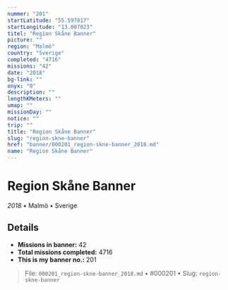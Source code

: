 ```yaml
---
nummer: "201"
startLatitude: "55.597817"
startLongitude: "13.007023"
titel: "Region Skåne Banner"
picture: ""
region: "Malmö"
country: "Sverige"
completed: "4716"
missions: "42"
date: "2018"
bg-link: ""
onyx: "0"
description: ""
lengthKMeters: ""
umap: ""
missionDay: ""
notice: ""
trip: ""
title: "Region Skåne Banner"
slug: "region-skne-banner"
href: "banner/000201_region-skne-banner_2018.md"
name: "Region Skåne Banner"
---
```

# Region Skåne Banner

*2018* • Malmö • Sverige





## Details

- **Missions in banner:** 42
- **Total missions completed:** 4716
- **This is my banner no.:** 201






> File: `000201_region-skne-banner_2018.md`
> • #000201
> • Slug: `region-skne-banner`
